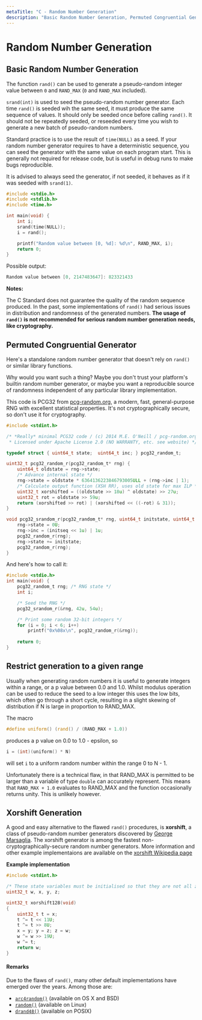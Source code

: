 ```yaml
---
metaTitle: "C - Random Number Generation"
description: "Basic Random Number Generation, Permuted Congruential Generator, Restrict generation to a given range, Xorshift Generation"
---
```


# Random Number Generation



## Basic Random Number Generation


The function `rand()` can be used to generate a pseudo-random integer value between `0` and `RAND_MAX` (`0` and `RAND_MAX` included).

`srand(int)` is used to seed the pseudo-random number generator. Each time `rand()` is seeded wih the same seed, it must produce the same sequence of values. It should only be seeded once before calling `rand()`. It should not be repeatedly seeded, or reseeded every time you wish to generate a new batch of pseudo-random numbers.

Standard practice is to use the result of `time(NULL)` as a seed. If your random number generator requires to have a deterministic sequence, you can seed the generator with the same value on each program start. This is generally not required for release code, but is useful in debug runs to make bugs reproducible.

It is advised to always seed the generator, if not seeded, it behaves as if it was seeded with `srand(1)`.

```c
#include <stdio.h>
#include <stdlib.h>
#include <time.h>

int main(void) {
    int i;
    srand(time(NULL));
    i = rand();

    printf("Random value between [0, %d]: %d\n", RAND_MAX, i);
    return 0;
}

```

Possible output:

```c
Random value between [0, 2147483647]: 823321433

```

**Notes:**

The C Standard does not guarantee the quality of the random sequence produced. In the past, some implementations of `rand()` had serious issues in distribution and randomness of the generated numbers. **The usage of `rand()` is not recommended for serious random number generation needs, like cryptography.**



## Permuted Congruential Generator


Here's a standalone random number generator that doesn't rely on `rand()` or similar library functions.

Why would you want such a thing?  Maybe you don't trust your platform's builtin random number generator, or maybe you want a reproducible source of randomness independent of any particular library implementation.

This code is PCG32 from [pcg-random.org](http://www.pcg-random.org), a modern, fast, general-purpose RNG with excellent statistical properties.  It's not cryptographically secure, so don't use it for cryptography.

```c
#include <stdint.h>

/* *Really* minimal PCG32 code / (c) 2014 M.E. O'Neill / pcg-random.org
 * Licensed under Apache License 2.0 (NO WARRANTY, etc. see website) */

typedef struct { uint64_t state;  uint64_t inc; } pcg32_random_t;

uint32_t pcg32_random_r(pcg32_random_t* rng) {
    uint64_t oldstate = rng->state;
    /* Advance internal state */
    rng->state = oldstate * 6364136223846793005ULL + (rng->inc | 1);
    /* Calculate output function (XSH RR), uses old state for max ILP */
    uint32_t xorshifted = ((oldstate >> 18u) ^ oldstate) >> 27u;
    uint32_t rot = oldstate >> 59u;
    return (xorshifted >> rot) | (xorshifted << ((-rot) & 31));
}

void pcg32_srandom_r(pcg32_random_t* rng, uint64_t initstate, uint64_t initseq) {
    rng->state = 0U;
    rng->inc = (initseq << 1u) | 1u;
    pcg32_random_r(rng);
    rng->state += initstate;
    pcg32_random_r(rng);
}

```

And here's how to call it:

```c
#include <stdio.h>
int main(void) {
    pcg32_random_t rng; /* RNG state */
    int i;

    /* Seed the RNG */
    pcg32_srandom_r(&rng, 42u, 54u);

    /* Print some random 32-bit integers */
    for (i = 0; i < 6; i++)
        printf("0x%08x\n", pcg32_random_r(&rng));
    
    return 0;
}

```



## Restrict generation to a given range


Usually when generating random numbers it is useful to generate integers within a range, or a p value between 0.0 and 1.0. Whilst modulus operation can be used to reduce the seed to a low integer this uses the low bits, which often go through a short cycle, resulting in a slight skewing of distribution if N is large in proportion to RAND_MAX.

The macro

```c
#define uniform() (rand() / (RAND_MAX + 1.0))

```

produces a p value on 0.0 to 1.0 - epsilon, so

```c
i = (int)(uniform() * N)

```

will set `i` to a uniform random number within the range 0 to N - 1.

Unfortunately there is a technical flaw, in that RAND_MAX is permitted to be larger than a variable of type `double` can accurately represent. This means that `RAND_MAX + 1.0` evaluates to RAND_MAX and the function occasionally returns unity. This is unlikely however.



## Xorshift Generation


A good and easy alternative to the flawed `rand()` procedures, is **xorshift**, a class of pseudo-random number generators discovered by [George Marsaglia](https://en.wikipedia.org/wiki/George_Marsaglia). The xorshift generator is among the fastest non-cryptographically-secure random number generators. More information and other example implementaions are available on the [xorshift Wikipedia page](https://en.wikipedia.org/wiki/xorshift)

**Example implementation**

```c
#include <stdint.h>

/* These state variables must be initialised so that they are not all zero. */
uint32_t w, x, y, z;

uint32_t xorshift128(void) 
{
    uint32_t t = x;
    t ^= t << 11U;
    t ^= t >> 8U;
    x = y; y = z; z = w;
    w ^= w >> 19U;
    w ^= t;
    return w;
}

```



#### Remarks


Due to the flaws of `rand()`, many other default implementations have emerged over the years. Among those are:

- [`arc4random()`](https://developer.apple.com/library/mac/documentation/Darwin/Reference/ManPages/man3/arc4random.3.html) (available on OS X and BSD)
- [`random()`](http://linux.die.net/man/3/random) (available on Linux)
- [`drand48()`](http://pubs.opengroup.org/onlinepubs/9699919799/functions/drand48.html) (available on POSIX)

